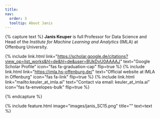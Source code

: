 ```yaml
---
title: 
nav:
  order: 3
  tooltip: About Janis
---
```


{% capture text %}
**Janis Keuper** is full Professor for Data Science and Head of the *Institute for Machine Learning and Analytics* (IMLA) at Offenburg University. 

{%
  include link.html
  link="https://scholar.google.de/citations?view_op=list_works&hl=de&hl=de&user=BUkDvU0AAAAJ"
  text="Google Scholar Profile"
  icon="fas fa-graduation-cap"
  flip=true
%}
{%
  include link.html
  link="https://imla.hs-offenburg.de/"
  text="Official website at IMLA in Offenburg"
  icon="fas fa-link"
  flip=true
%}
{%
  include link.html
  link="mailto:keuler_at_imla.ai"
  text="Contact via email: keuler_at_imla.ai"
  icon="fas fa-envelopes-bulk"
  flip=true
%}

{% endcapture %}

{%
  include feature.html
  image="images/janis_SC15.png"
  title=""
  text=text
%}

